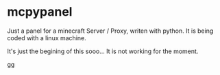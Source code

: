 # mcpypanel
Just a panel for a minecraft Server / Proxy, writen with python.
It is being coded with a linux machine.

It's just the begining of this sooo...
It is not working for the moment.




gg

